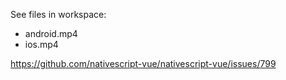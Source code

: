 See files in workspace:

 * android.mp4
 * ios.mp4

https://github.com/nativescript-vue/nativescript-vue/issues/799


